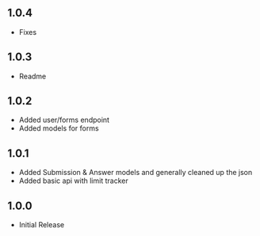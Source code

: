 ## 1.0.4
* Fixes

## 1.0.3
* Readme

## 1.0.2
* Added user/forms endpoint
* Added models for forms

## 1.0.1
* Added Submission & Answer models and generally cleaned up the json
* Added basic api with limit tracker

## 1.0.0

* Initial Release
